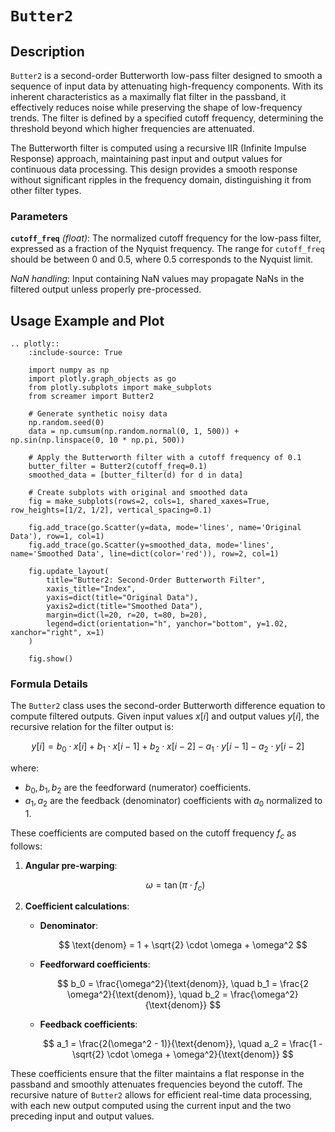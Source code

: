 # `Butter2`

## Description

`Butter2` is a second-order Butterworth low-pass filter designed to smooth a sequence of input data by attenuating high-frequency components. With its inherent characteristics as a maximally flat filter in the passband, it effectively reduces noise while preserving the shape of low-frequency trends. The filter is defined by a specified cutoff frequency, determining the threshold beyond which higher frequencies are attenuated.

The Butterworth filter is computed using a recursive IIR (Infinite Impulse Response) approach, maintaining past input and output values for continuous data processing. This design provides a smooth response without significant ripples in the frequency domain, distinguishing it from other filter types.

### Parameters

**`cutoff_freq`** *(float)*: The normalized cutoff frequency for the low-pass filter, expressed as a fraction of the Nyquist frequency. The range for `cutoff_freq` should be between 0 and 0.5, where 0.5 corresponds to the Nyquist limit.

*NaN handling*: Input containing NaN values may propagate NaNs in the filtered output unless properly pre-processed.

## Usage Example and Plot

```{eval-rst}
.. plotly::
    :include-source: True

    import numpy as np
    import plotly.graph_objects as go
    from plotly.subplots import make_subplots
    from screamer import Butter2

    # Generate synthetic noisy data
    np.random.seed(0)
    data = np.cumsum(np.random.normal(0, 1, 500)) + np.sin(np.linspace(0, 10 * np.pi, 500))

    # Apply the Butterworth filter with a cutoff frequency of 0.1
    butter_filter = Butter2(cutoff_freq=0.1)
    smoothed_data = [butter_filter(d) for d in data]

    # Create subplots with original and smoothed data
    fig = make_subplots(rows=2, cols=1, shared_xaxes=True, row_heights=[1/2, 1/2], vertical_spacing=0.1)

    fig.add_trace(go.Scatter(y=data, mode='lines', name='Original Data'), row=1, col=1)
    fig.add_trace(go.Scatter(y=smoothed_data, mode='lines', name='Smoothed Data', line=dict(color='red')), row=2, col=1)

    fig.update_layout(
        title="Butter2: Second-Order Butterworth Filter",
        xaxis_title="Index",
        yaxis=dict(title="Original Data"),
        yaxis2=dict(title="Smoothed Data"),
        margin=dict(l=20, r=20, t=80, b=20),
        legend=dict(orientation="h", yanchor="bottom", y=1.02, xanchor="right", x=1)        
    )

    fig.show()
```

### Formula Details

The `Butter2` class uses the second-order Butterworth difference equation to compute filtered outputs. Given input values $x[i]$ and output values $y[i]$, the recursive relation for the filter output is:

$$
y[i] = b_0 \cdot x[i] + b_1 \cdot x[i-1] + b_2 \cdot x[i-2] - a_1 \cdot y[i-1] - a_2 \cdot y[i-2]
$$

where:
- $b_0, b_1, b_2$ are the feedforward (numerator) coefficients.
- $a_1, a_2$ are the feedback (denominator) coefficients with $a_0$ normalized to 1.

These coefficients are computed based on the cutoff frequency $f_c$ as follows:

1. **Angular pre-warping**:
   
   $$ 
   \omega = \tan(\pi \cdot f_c) 
   $$

2. **Coefficient calculations**:
   - **Denominator**:
  
     $$ 
     \text{denom} = 1 + \sqrt{2} \cdot \omega + \omega^2 
     $$

   - **Feedforward coefficients**:
  
     $$ 
     b_0 = \frac{\omega^2}{\text{denom}}, \quad b_1 = \frac{2 \omega^2}{\text{denom}}, \quad b_2 = \frac{\omega^2}{\text{denom}} 
     $$

   - **Feedback coefficients**:
  
     $$ 
     a_1 = \frac{2(\omega^2 - 1)}{\text{denom}}, \quad a_2 = \frac{1 - \sqrt{2} \cdot \omega + \omega^2}{\text{denom}} 
     $$

These coefficients ensure that the filter maintains a flat response in the passband and smoothly attenuates frequencies beyond the cutoff. The recursive nature of `Butter2` allows for efficient real-time data processing, with each new output computed using the current input and the two preceding input and output values.